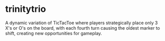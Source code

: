 # trinitytrio
A dynamic variation of TicTacToe where players strategically place only 3 X's or O's on the board, with each fourth turn causing the oldest marker to shift, creating new opportunities for gameplay.
